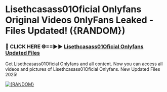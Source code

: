 # Lisethcasass01Oficial Onlyfans Original Videos 0nlyFans Leaked - Files Updated! ({RANDOM})

<h3>🔴 CLICK HERE 🌐==►► <a href="https://betterlinks.top/A2PfLJ" rel="nofollow">Lisethcasass01Oficial Onlyfans Updated Files</a></h3>

Get Lisethcasass01Oficial Onlyfans and all content. Now you can access all videos and pictures of Lisethcasass01Oficial Onlyfans. New Updated Files 2025!

[![{RANDOM}](https://i.imgur.com/ppqm5kG.gif)](https://betterlinks.top/A2PfLJ)